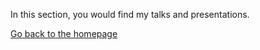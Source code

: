 In this section, you would find my talks and presentations.

[Go back to the homepage](../../README.md)

